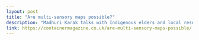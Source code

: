 ```yaml
---
layout: post
title: "Are multi-sensory maps possible?"
description: "Madhuri Karak talks with Indigenous elders and local researchers in Indonesia about community mapping projects using GPS, drones, and sensory experiences to defend against encroaching palm oil acquisitions and government maps."
link: https://containermagazine.co.uk/are-multi-sensory-maps-possible/
---
```

